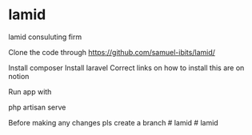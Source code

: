 # lamid
lamid consuluting firm

Clone the code through
https://github.com/samuel-ibits/lamid/

Install composer
Install laravel
 Correct links on how to install this are on notion

Run app with

php artisan serve


Before making any changes pls create a branch
#   l a m i d  
 #   l a m i d  
 